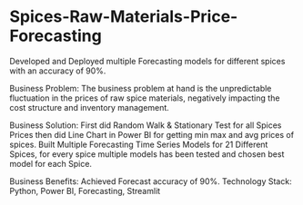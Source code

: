 # Spices-Raw-Materials-Price-Forecasting
Developed and Deployed multiple Forecasting models for different spices with an accuracy of 90%.

Business Problem: The business problem at hand
is the unpredictable fluctuation in the prices of
raw spice materials, negatively impacting the cost
structure and inventory management.

Business Solution: First did Random Walk &
Stationary Test for all Spices Prices then did Line
Chart in Power BI for getting min max and avg
prices of spices. Built Multiple Forecasting Time
Series Models for 21 Different Spices, for every
spice multiple models has been tested and chosen
best model for each Spice.

Business Benefits: Achieved Forecast accuracy
of 90%.
Technology Stack: Python, Power BI, Forecasting,
Streamlit
